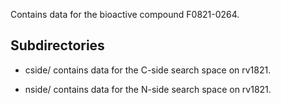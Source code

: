 Contains data for the bioactive compound F0821-0264.

## Subdirectories

- cside/ contains data for the C-side search space on rv1821.

- nside/ contains data for the N-side search space on rv1821.

